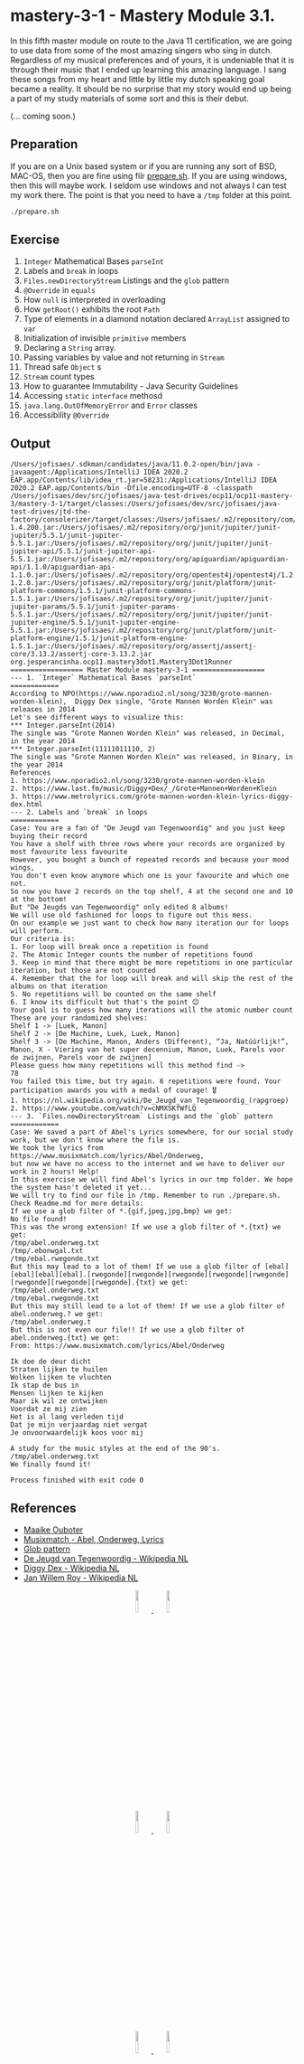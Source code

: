 # mastery-3-1 - Mastery Module 3.1.

In this fifth master module on route to the Java 11 certification, we are going to use data from some of the most amazing singers who sing in dutch.
Regardless of my musical preferences and of yours, it is undeniable that it is through their music that I ended up learning this amazing language.
I sang these songs from my heart and little by little my dutch speaking goal became a reality.
It should be no surprise that my story would end up being a part of my study materials of some sort and this is their debut.

(... coming soon.)

## Preparation

If you are on a Unix based system or if you are running any sort of BSD, MAC-OS, then you are fine using filr [prepare.sh](./prepare.sh).
If you are using windows, then this will maybe work. I seldom use windows and not always I can test my work there.
The point is that you need to have a `/tmp` folder at this point.

```bash
./prepare.sh
```

## Exercise

1. `Integer` Mathematical Bases `parseInt`
2. Labels and `break` in loops
3. `Files.newDirectoryStream` Listings and the `glob` pattern
4. `@Override` in `equals`
5. How `null` is interpreted in overloading
6. How `getRoot()` exhibits the root `Path`
7. Type of elements in a diamond notation declared `ArrayList` assigned to `var`
8. Initialization of invisible `primitive` members
9. Declaring a `String` array.
10. Passing variables by value and not returning in `Stream`
11. Thread safe `Object` s
12. `Stream` count types
13. How to guarantee Immutability - Java Security Guidelines
14. Accessing `static` `interface` methosd
15. `java.lang.OutOfMemoryError` and `Error` classes
16. Accessibility `@Override`
 
## Output

```text
/Users/jofisaes/.sdkman/candidates/java/11.0.2-open/bin/java -javaagent:/Applications/IntelliJ IDEA 2020.2 EAP.app/Contents/lib/idea_rt.jar=58231:/Applications/IntelliJ IDEA 2020.2 EAP.app/Contents/bin -Dfile.encoding=UTF-8 -classpath /Users/jofisaes/dev/src/jofisaes/java-test-drives/ocp11/ocp11-mastery-3/mastery-3-1/target/classes:/Users/jofisaes/dev/src/jofisaes/java-test-drives/jtd-the-factory/consolerizer/target/classes:/Users/jofisaes/.m2/repository/com/h2database/h2/1.4.200/h2-1.4.200.jar:/Users/jofisaes/.m2/repository/org/junit/jupiter/junit-jupiter/5.5.1/junit-jupiter-5.5.1.jar:/Users/jofisaes/.m2/repository/org/junit/jupiter/junit-jupiter-api/5.5.1/junit-jupiter-api-5.5.1.jar:/Users/jofisaes/.m2/repository/org/apiguardian/apiguardian-api/1.1.0/apiguardian-api-1.1.0.jar:/Users/jofisaes/.m2/repository/org/opentest4j/opentest4j/1.2.0/opentest4j-1.2.0.jar:/Users/jofisaes/.m2/repository/org/junit/platform/junit-platform-commons/1.5.1/junit-platform-commons-1.5.1.jar:/Users/jofisaes/.m2/repository/org/junit/jupiter/junit-jupiter-params/5.5.1/junit-jupiter-params-5.5.1.jar:/Users/jofisaes/.m2/repository/org/junit/jupiter/junit-jupiter-engine/5.5.1/junit-jupiter-engine-5.5.1.jar:/Users/jofisaes/.m2/repository/org/junit/platform/junit-platform-engine/1.5.1/junit-platform-engine-1.5.1.jar:/Users/jofisaes/.m2/repository/org/assertj/assertj-core/3.13.2/assertj-core-3.13.2.jar org.jesperancinha.ocp11.mastery3dot1.Mastery3Dot1Runner
================== Master Module mastery-3-1 ==================
--- 1. `Integer` Mathematical Bases `parseInt`
============
According to NPO(https://www.nporadio2.nl/song/3230/grote-mannen-worden-klein),  Diggy Dex single, "Grote Mannen Worden Klein" was releases in 2014
Let's see different ways to visualize this:
*** Integer.parseInt(2014)
The single was "Grote Mannen Worden Klein" was released, in Decimal, in the year 2014
*** Integer.parseInt(11111011110, 2)
The single was "Grote Mannen Worden Klein" was released, in Binary, in the year 2014
References
1. https://www.nporadio2.nl/song/3230/grote-mannen-worden-klein
2. https://www.last.fm/music/Diggy+Dex/_/Grote+Mannen+Worden+Klein
3. https://www.metrolyrics.com/grote-mannen-worden-klein-lyrics-diggy-dex.html
--- 2. Labels and `break` in loops
============
Case: You are a fan of "De Jeugd van Tegenwoordig" and you just keep buying their record
You have a shelf with three rows where your records are organized by most favourite less favourite
However, you bought a bunch of repeated records and because your mood wings,
You don't even know anymore which one is your favourite and which one not.
So now you have 2 records on the top shelf, 4 at the second one and 10 at the bottom!
But "De Jeugds van Tegenwoordig" only edited 8 albums!
We will use old fashioned for loops to figure out this mess.
On our example we just want to check how many iteration our for loops will perform.
Our criteria is:
1. For loop will break once a repetition is found
2. The Atomic Integer counts the number of repetitions found
3. Keep in mind that there might be more repetitions in one particular iteration, but those are not counted
4. Remember that the for loop will break and will skip the rest of the albums on that iteration
5. No repetitions will be counted on the same shelf
6. I know its difficult but that's the point 😊
Your goal is to guess how many iterations will the atomic number count
These are your randomized shelves:
Shelf 1 -> [Luek, Manon]
Shelf 2 -> [De Machine, Luek, Luek, Manon]
Shelf 3 -> [De Machine, Manon, Anders (Different), “Ja, Natúúrlijk!”, Manon, X - Viering van het super decennium, Manon, Luek, Parels voor de zwijnen, Parels voor de zwijnen]
Please guess how many repetitions will this method find ->
78
You failed this time, but try again. 6 repetitions were found. Your participation awards you with a medal of courage! 🎖
1. https://nl.wikipedia.org/wiki/De_Jeugd_van_Tegenwoordig_(rapgroep)
2. https://www.youtube.com/watch?v=cNMXSKfWfLQ
--- 3. `Files.newDirectoryStream` Listings and the `glob` pattern
============
Case: We saved a part of Abel's Lyrics somewhere, for our social study work, but we don't know where the file is.
We took the lyrics from https://www.musixmatch.com/lyrics/Abel/Onderweg,
but now we have no access to the internet and we have to deliver our work in 2 hours! Help!
In this exercise we will find Abel's lyrics in our tmp folder. We hope the system hasn't deleted it yet...
We will try to find our file in /tmp. Remember to run ./prepare.sh. Check Readme.md for more details:
If we use a glob filter of *.{gif,jpeg,jpg,bmp} we get:
No file found!
This was the wrong extension! If we use a glob filter of *.{txt} we get:
/tmp/abel.onderweg.txt
/tmp/.ebonwgal.txt
/tmp/ebal.rwegonde.txt
But this may lead to a lot of them! If we use a glob filter of [ebal][ebal][ebal][ebal].[rwegonde][rwegonde][rwegonde][rwegonde][rwegonde][rwegonde][rwegonde][rwegonde].{txt} we get:
/tmp/abel.onderweg.txt
/tmp/ebal.rwegonde.txt
But this may still lead to a lot of them! If we use a glob filter of abel.onderweg.? we get:
/tmp/abel.onderweg.t
But this is not even our file!! If we use a glob filter of abel.onderweg.{txt} we get:
From: https://www.musixmatch.com/lyrics/Abel/Onderweg

Ik doe de deur dicht
Straten lijken te huilen
Wolken lijken te vluchten
Ik stap de bus in
Mensen lijken te kijken
Maar ik wil ze ontwijken
Voordat ze mij zien
Het is al lang verleden tijd
Dat je mijn verjaardag niet vergat
Je onvoorwaardelijk koos voor mij

A study for the music styles at the end of the 90's.
/tmp/abel.onderweg.txt
We finally found it!

Process finished with exit code 0

```
## References

-   [Maaike Ouboter](https://nl.wikipedia.org/wiki/Maaike_Ouboter)
-   [Musixmatch - Abel, Onderweg, Lyrics](https://www.musixmatch.com/lyrics/Abel/Onderweg)
-   [Glob pattern](https://en.wikipedia.org/wiki/Glob_(programming))
-   [De Jeugd van Tegenwoordig - Wikipedia NL](https://nl.wikipedia.org/wiki/De_Jeugd_van_Tegenwoordig_(rapgroep))
-   [Diggy Dex - Wikipedia NL](https://nl.wikipedia.org/wiki/Diggy_Dex)
-   [Jan Willem Roy - Wikipedia NL](https://nl.wikipedia.org/wiki/JW_Roy)

<div align="center">
      <a href="https://www.youtube.com/watch?v=bY-F4sCQz1E">
         <img 
              src="https://img.youtube.com/vi/bY-F4sCQz1E/0.jpg" 
              style="width:10%;">
      </a>
      <a href="https://www.youtube.com/watch?v=d3Bbu2H7x_s">
         <img 
              src="https://img.youtube.com/vi/d3Bbu2H7x_s/0.jpg" 
              style="width:10%;">
      </a>
</div>
<div align="center">
      <a href="https://www.youtube.com/watch?v=-WNo6YdN8u0">
         <img 
              src="https://img.youtube.com/vi/-WNo6YdN8u0/0.jpg" 
              style="width:10%;">
      </a>
      <a href="https://www.youtube.com/watch?v=T6YE5h2Xtow">
         <img 
              src="https://img.youtube.com/vi/T6YE5h2Xtow/0.jpg" 
              style="width:10%;">
      </a>
</div>
<div align="center">
      <a href="https://www.youtube.com/watch?v=cNMXSKfWfLQ">
         <img 
              src="https://img.youtube.com/vi/cNMXSKfWfLQ/0.jpg" 
              style="width:10%;">
      </a>
      <a href="https://www.youtube.com/watch?v=MZRw9NiVUuM">
         <img 
              src="https://img.youtube.com/vi/MZRw9NiVUuM/0.jpg" 
              style="width:10%;">
      </a>
</div>

---

## References

-   [OCP11 1z0-817](https://education.oracle.com/upgrade-ocp-java-6-7-8-to-java-se-11-developer/pexam_1Z0-817)
-   [OCP11 1z0-819](https://education.oracle.com/java-se-11-developer/pexam_1Z0-819)
-   [Enthuware](https://enthuware.com/)
-   [OCP 11 study guide](https://www.goodreads.com/book/show/51132641-ocp-oracle-certified-professional-java-se-11-programmer-i-study-guide)
-   [A JDeps Tutorial - Analyze Your Project's Dependencies](https://nipafx.dev/jdeps-tutorial-analyze-java-project-dependencies)
-   [Whizlabs](https://www.whizlabs.com/)

---

## Java 11 Specs

-   [Qualified Exports](https://www.logicbig.com/tutorials/core-java-tutorial/modules/qualified-exports.html)
-   [The modular JDK](https://openjdk.java.net/jeps/200)
-   [JLink](https://docs.oracle.com/javase/9/tools/jlink.htm)

---

## The module graph

[![alt text](https://bugs.openjdk.java.net/secure/attachment/72525/jdk.png "The module graph")](https://openjdk.java.net/jeps/200)
 
---

## Achievements

[![alt text](../../../badges/oracle-certified-associate-java-se-7-programmer-100.png "OCA SE 7")](https://www.youracclaim.com/badges/f4c6cc1e-cb52-432b-904d-36d266112225/public_url)
[![alt text](../../../badges/oracle-certified-associate-java-se-8-programmer-100.png "OCA SE 8")](https://www.youracclaim.com/badges/a206436d-6fd8-4ca1-8feb-38a838446ee7/public_url)
[![alt text](../../../badges/oracle-certified-professional-java-se-8-programmer-100.png "OCP SE 8")](https://www.youracclaim.com/badges/92e036f5-4e11-4cff-9935-3e62266d2074/public_url)
  
---

## About me 👨🏽‍💻🚀

[![alt text](https://raw.githubusercontent.com/jesperancinha/project-signer/master/project-signer-templates/icons-20/JEOrgLogo-20.png "João Esperancinha Homepage")](http://joaofilipesabinoesperancinha.nl)
[![Twitter Follow](https://img.shields.io/twitter/follow/joaofse?label=João%20Esperancinha&style=social "Twitter")](https://twitter.com/joaofse)
[![GitHub followers](https://img.shields.io/github/followers/jesperancinha.svg?label=jesperancinha&style=social "GitHub")](https://github.com/jesperancinha)
[![alt text](https://raw.githubusercontent.com/jesperancinha/project-signer/master/project-signer-templates/icons-20/medium-20.png "Medium")](https://medium.com/@jofisaes)
[![alt text](https://raw.githubusercontent.com/jesperancinha/project-signer/master/project-signer-templates/icons-20/google-apps-20.png "Google Apps")](https://play.google.com/store/apps/developer?id=Joao+Filipe+Sabino+Esperancinha)
[![alt text](https://raw.githubusercontent.com/jesperancinha/project-signer/master/project-signer-templates/icons-20/sonatype-20.png "Sonatype Search Repos")](https://search.maven.org/search?q=org.jesperancinha)
[![alt text](https://raw.githubusercontent.com/jesperancinha/project-signer/master/project-signer-templates/icons-20/docker-20.png "Docker Images")](https://hub.docker.com/u/jesperancinha)
[![alt text](https://raw.githubusercontent.com/jesperancinha/project-signer/master/project-signer-templates/icons-20/stack-overflow-20.png)](https://stackoverflow.com/users/3702839/joao-esperancinha)
[![alt text](https://raw.githubusercontent.com/jesperancinha/project-signer/master/project-signer-templates/icons-20/reddit-20.png "Reddit")](https://www.reddit.com/user/jesperancinha/)
[![alt text](https://raw.githubusercontent.com/jesperancinha/project-signer/master/project-signer-templates/icons-20/acclaim-20.png "Acclaim")](https://www.youracclaim.com/users/joao-esperancinha/badges)
[![alt text](https://raw.githubusercontent.com/jesperancinha/project-signer/master/project-signer-templates/icons-20/devto-20.png "Dev To")](https://dev.to/jofisaes)
[![alt text](https://raw.githubusercontent.com/jesperancinha/project-signer/master/project-signer-templates/icons-20/hackernoon-20.jpeg "Hackernoon")](https://hackernoon.com/@jesperancinha)
[![alt text](https://raw.githubusercontent.com/jesperancinha/project-signer/master/project-signer-templates/icons-20/codeproject-20.png "Code Project")](https://www.codeproject.com/Members/jesperancinha)
[![alt text](https://raw.githubusercontent.com/jesperancinha/project-signer/master/project-signer-templates/icons-20/github-20.png "GitHub")](https://github.com/jesperancinha)
[![alt text](https://raw.githubusercontent.com/jesperancinha/project-signer/master/project-signer-templates/icons-20/bitbucket-20.png "BitBucket")](https://bitbucket.org/jesperancinha)
[![alt text](https://raw.githubusercontent.com/jesperancinha/project-signer/master/project-signer-templates/icons-20/gitlab-20.png "GitLab")](https://gitlab.com/jesperancinha)
[![alt text](https://raw.githubusercontent.com/jesperancinha/project-signer/master/project-signer-templates/icons-20/bintray-20.png "BinTray")](https://bintray.com/jesperancinha)
[![alt text](https://raw.githubusercontent.com/jesperancinha/project-signer/master/project-signer-templates/icons-20/free-code-camp-20.jpg "FreeCodeCamp")](https://www.freecodecamp.org/jofisaes)
[![alt text](https://raw.githubusercontent.com/jesperancinha/project-signer/master/project-signer-templates/icons-20/hackerrank-20.png "HackerRank")](https://www.hackerrank.com/jofisaes)
[![alt text](https://raw.githubusercontent.com/jesperancinha/project-signer/master/project-signer-templates/icons-20/codeforces-20.png "Code Forces")](https://codeforces.com/profile/jesperancinha)
[![alt text](https://raw.githubusercontent.com/jesperancinha/project-signer/master/project-signer-templates/icons-20/codebyte-20.png "Codebyte")](https://coderbyte.com/profile/jesperancinha)
[![alt text](https://raw.githubusercontent.com/jesperancinha/project-signer/master/project-signer-templates/icons-20/codewars-20.png "CodeWars")](https://www.codewars.com/users/jesperancinha)
[![alt text](https://raw.githubusercontent.com/jesperancinha/project-signer/master/project-signer-templates/icons-20/codepen-20.png "Code Pen")](https://codepen.io/jesperancinha)
[![alt text](https://raw.githubusercontent.com/jesperancinha/project-signer/master/project-signer-templates/icons-20/coursera-20.png "Coursera")](https://www.coursera.org/user/da3ff90299fa9297e283ee8e65364ffb)
[![alt text](https://raw.githubusercontent.com/jesperancinha/project-signer/master/project-signer-templates/icons-20/hacker-news-20.png "Hacker News")](https://news.ycombinator.com/user?id=jesperancinha)
[![alt text](https://raw.githubusercontent.com/jesperancinha/project-signer/master/project-signer-templates/icons-20/infoq-20.png "InfoQ")](https://www.infoq.com/profile/Joao-Esperancinha.2/)
[![Generic badge](https://img.shields.io/static/v1.svg?label=Articles&message=Across%20The%20Web&color=purple)](https://github.com/jesperancinha/project-signer/blob/master/project-signer-templates/Articles.md)
[![Generic badge](https://img.shields.io/static/v1.svg?label=Homepage&message=Time%20Disruption%20Studios&color=6495ED)](http://tds.joaofilipesabinoesperancinha.nl/)
[![Generic badge](https://img.shields.io/static/v1.svg?label=Homepage&message=Image%20Train%20Filters&color=6495ED)](http://itf.joaofilipesabinoesperancinha.nl/)
[![Generic badge](https://img.shields.io/static/v1.svg?label=Homepage&message=MancalaJE&color=6495ED)](http://mancalaje.joaofilipesabinoesperancinha.nl/)
[![Generic badge](https://img.shields.io/static/v1.svg?label=All%20Badges&message=Badges&color=red)](https://github.com/jesperancinha/project-signer/blob/master/project-signer-templates/Badges.md)
[![Generic badge](https://img.shields.io/static/v1.svg?label=Status&message=Project%20Status&color=red)](https://github.com/jesperancinha/project-signer/blob/master/project-signer-templates/Status.md)
[![Generic badge](https://img.shields.io/static/v1.svg?label=GitHub&message=ITF%20Chartizate%20Android&color=yellow)](https://github.com/JEsperancinhaOrg/itf-chartizate-android)
[![Generic badge](https://img.shields.io/static/v1.svg?label=GitHub&message=ITF%20Chartizate%20Java&color=yellow)](https://github.com/JEsperancinhaOrg/itf-chartizate-modules/tree/master/itf-chartizate-java)
[![Generic badge](https://img.shields.io/static/v1.svg?label=GitHub&message=ITF%20Chartizate%20API&color=yellow)](https://github.com/JEsperancinhaOrg/itf-chartizate/tree/master/itf-chartizate-api)
[![Generic badge](https://img.shields.io/static/v1.svg?label=GitHub&message=Markdowner%20Core&color=yellow)](https://github.com/jesperancinha/markdowner/tree/master/markdowner-core)
[![Generic badge](https://img.shields.io/static/v1.svg?label=GitHub&message=Markdowner%20Filter&color=yellow)](https://github.com/jesperancinha/markdowner/tree/master/markdowner-filter)
[![alt text](https://raw.githubusercontent.com/jesperancinha/project-signer/master/project-signer-templates/icons-20/linkedin-20.png "LinkedIn")](https://www.linkedin.com/in/joaoesperancinha/)
[![alt text](https://raw.githubusercontent.com/jesperancinha/project-signer/master/project-signer-templates/icons-20/xing-20.png "Xing")](https://www.xing.com/profile/Joao_Esperancinha/cv)
[![alt text](https://raw.githubusercontent.com/jesperancinha/project-signer/master/project-signer-templates/icons-20/instagram-20.png "Instagram")](https://www.instagram.com/jesperancinha/)
[![alt text](https://raw.githubusercontent.com/jesperancinha/project-signer/master/project-signer-templates/icons-20/tumblr-20.png "Tumblr")](https://jofisaes.tumblr.com/)
[![alt text](https://raw.githubusercontent.com/jesperancinha/project-signer/master/project-signer-templates/icons-20/pinterest-20.png "Pinterest")](https://nl.pinterest.com/jesperancinha/)
[![alt text](https://raw.githubusercontent.com/jesperancinha/project-signer/master/project-signer-templates/icons-20/quora-20.png "Quora")](https://nl.quora.com/profile/Jo%C3%A3o-Esperancinha)

